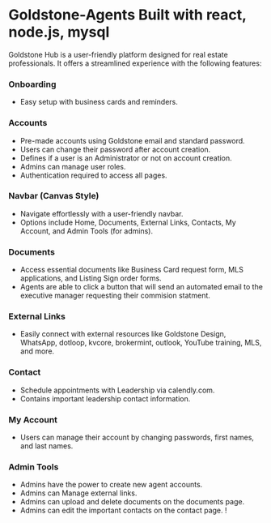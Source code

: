 # Goldstone-Agents Built with react, node.js, mysql

Goldstone Hub is a user-friendly platform designed for real estate professionals. It offers a streamlined experience with the following features:

### Onboarding
- Easy setup with business cards and reminders.

### Accounts
- Pre-made accounts using Goldstone email and standard password.
- Users can change their password after account creation.
- Defines if a user is an Administrator or not on account creation.
- Admins can manage user roles.
- Authentication required to access all pages.

### Navbar (Canvas Style)
- Navigate effortlessly with a user-friendly navbar.
- Options include Home, Documents, External Links, Contacts, My Account, and Admin Tools (for admins).

### Documents
- Access essential documents like Business Card request form, MLS applications, and Listing Sign order forms.
- Agents are able to click a button that will send an automated email to the executive manager requesting their commision statment.

### External Links
- Easily connect with external resources like Goldstone Design, WhatsApp, dotloop, kvcore, brokermint, outlook, YouTube training, MLS, and more.

### Contact
- Schedule appointments with Leadership via calendly.com.
- Contains important leadership contact information.

### My Account
- Users can manage their account by changing passwords, first names, and last names.

### Admin Tools
- Admins have the power to create new agent accounts.
- Admins can Manage external links.
- Admins can upload and delete documents on the documents page.
- Admins can edit the important contacts on the contact page.
!
